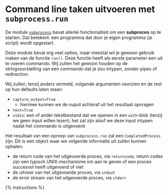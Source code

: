 # Command line taken uitvoeren met `subprocess.run`
De module [`subprocess`](https://docs.python.org/3/library/subprocess.html) bevat allerlei functionaliteit om een **subproces** op te starten. Dat betekent: een programma dat door je eigen programma (je script) wordt opgestart.

Deze module bevat erg veel opties, maar meestal wil je gewoon gebruik maken van de functie `run()`. Deze functie heeft als eerste parameter een uit te voeren commando. Wij zullen het gewoon houden op de stringvoorstelling van een commando dat je zou intypen, zonder pipes of redirection.

Wij zullen, tenzij anders vermeld, volgende argumenten voorzien en de rest op hun defaults laten staan:

- `capture_output=True`
  - hiermee kunnen we de ouput achteraf uit het resultaat opvragen
- `text=True`
- `stdin`: een of ander tekstbestand dat we openen in een `with`-blok (tenzij we geen input willen lezen); het zal zijn alsof we deze input intypen nadat het commando is uitgevoerd

Het resultaat van een oproep van `subprocess.run` zal een `CompletedProcess` zijn. Dit is een object waar we volgende informatie uit zullen kunnen ophalen:

- de return code van het uitgevoerde proces, via `returncode`; return codes zijn een typisch UNIX-mechanisme om aan te geven of een proces succesvol heeft uitgevoerd of niet
- de uitvoer van het uitgevoerde proces, via `stdout`
- de error stream van het uitgevoerde proces, via `stderr`

{% instructions %}
